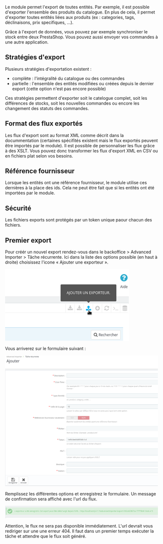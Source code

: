 Le module permet l'export de toutes entités. Par exemple, il est possible d'exporter l'ensemble des produits du catalogue. En plus de cela, il permet d'exporter toutes entités liées aux produits (ex : categories, tags, déclinaisons, prix specifiques, ...).

Grâce à l'export de données, vous pouvez par exemple synchroniser le stock entre deux PrestaShop. Vous pouvez aussi envoyer vos commandes à une autre application.

## Stratégies d'export
Plusieurs stratégies d'exportation existent :
- complète : l'intégralité du catalogue ou des commandes
- partielle : l'ensemble des entités modifiées ou créées depuis le dernier export (cette option n'est pas encore possible)

Ces stratégies permettent d'exporter soit le catelogue complet, soit les différences de stocks, soit les nouvelles commandes ou encore les changement des statuts des commandes.

## Format des flux exportés

Les flux d'export sont au format XML comme décrit dans la docummentation (certaines spécifités existent mais le flux exportés peuvent être importés par le module).
Il est possible de personnaliser les flux grâce à des XSLT. Vous pouvez donc transformer les flux d'export XML en CSV ou en fichiers plat selon vos besoins.

## Référence fournisseur

Lorsque les entités ont une référence fournisseur, le module utilise ces dernières à la place des ids. Cela ne peut être fait que si les entités ont été importées par le module.

## Sécurité

Les fichiers exports sont protégés par un token unique paour chacun des fichiers.


## Premier export

Pour créér un nouvel export rendez-vous dans le backoffice > Advanced Importer > Tâche récurrente.
Ici dans la liste des options possible (en haut à droite) choisissez l'icone « Ajouter une exporteur ».

![Icône de l'exporteur](media/exporter-icon.png)

Vous arriverez sur le formulaire suivant :

![Formualire de l'exporteur](media/exporter-form.png)

Remplissez les différentes options et enregistrez le formulaire. Un message de confirmation sera affiché avec l'url du flux.

![Formualire de l'exporteur](media/exporter-confirm.png)


Attention, le flux ne sera pas disponible immédiatement. L'url devrait vous rediriger sur une une erreur 404. Il faut dans un premier temps exécuter la tâche et attendre que le flux soit généré.
